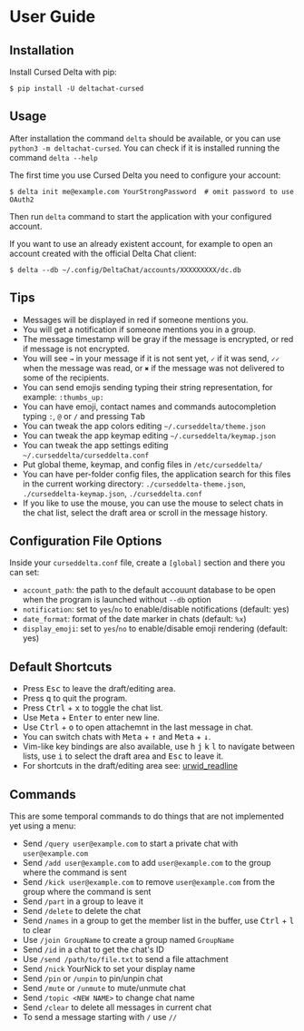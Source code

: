 # User Guide

## Installation

Install Cursed Delta with pip:

```
$ pip install -U deltachat-cursed
```

## Usage

After installation the command `delta` should be available, or you can use `python3 -m deltachat-cursed`. You can check if it is installed running the command `delta --help`

The first time you use Cursed Delta you need to configure your account:

```
$ delta init me@example.com YourStrongPassword  # omit password to use OAuth2
```

Then run `delta` command to start the application with your configured account.

If you want to use an already existent account, for example to open an account created with the official Delta Chat client:

```
$ delta --db ~/.config/DeltaChat/accounts/XXXXXXXXX/dc.db
```

## Tips

- Messages will be displayed in red if someone mentions you.
- You will get a notification if someone mentions you in a group.
- The message timestamp will be gray if the message is encrypted, or red if message is not encrypted.
- You will see `→` in your message if it is not sent yet, `✓` if it was send, `✓✓` when the message was read, or `✖` if the message was not delivered to some of the recipients.
- You can send emojis sending typing their string representation, for example: `:thumbs_up:`
- You can have emoji, contact names and commands autocompletion typing `:`, `@` or `/` and pressing <kbd>Tab</kbd>
- You can tweak the app colors editing `~/.curseddelta/theme.json`
- You can tweak the app keymap editing `~/.curseddelta/keymap.json`
- You can tweak the app settings editing `~/.curseddelta/curseddelta.conf`
- Put global theme, keymap, and config files in `/etc/curseddelta/`
- You can have per-folder config files, the application search for this files in the current working directory: `./curseddelta-theme.json`,  `./curseddelta-keymap.json`, `./curseddelta.conf`
- If you like to use the mouse, you can use the mouse to select chats in the chat list, select the draft area or scroll in the message history.

## Configuration File Options

Inside your `curseddelta.conf` file, create a `[global]` section and there you can set:

* `account_path`: the path to the default accouunt database to be open when the program is launched without `--db` option
* `notification`: set to `yes`/`no` to enable/disable notifications (default: yes)
* `date_format`: format of the date marker in chats (default: `%x`)
* `display_emoji`: set to `yes`/`no` to enable/disable emoji rendering (default: yes)

## Default Shortcuts

- Press <kbd>Esc</kbd> to leave the draft/editing area.
- Press <kbd>q</kbd> to quit the program.
- Press <kbd>Ctrl</kbd> + <kbd>x</kbd> to toggle the chat list.
- Use <kbd>Meta</kbd> + <kbd>Enter</kbd> to enter new line.
- Use <kbd>Ctrl</kbd> + <kbd>o</kbd> to open attachemnt in the last message in chat.
- You can switch chats with <kbd>Meta</kbd> + <kbd>↑</kbd> and
  <kbd>Meta</kbd> + <kbd>↓</kbd>.
- Vim-like key bindings are also available, use <kbd>h</kbd> <kbd>j</kbd>
  <kbd>k</kbd> <kbd>l</kbd> to navigate between lists, use <kbd>i</kbd>
  to select the draft area and <kbd>Esc</kbd> to leave it.
- For shortcuts in the draft/editing area see: [urwid_readline](https://github.com/rr-/urwid_readline)

## Commands

This are some temporal commands to do things that are not implemented yet using a menu:

- Send `/query user@example.com` to start a private chat with `user@example.com`
- Send `/add user@example.com` to add `user@example.com` to the group where the command is sent
- Send `/kick user@example.com` to remove `user@example.com` from the group where the command is sent
- Send `/part` in a group to leave it
- Send `/delete` to delete the chat
- Send `/names` in a group to get the member list in the buffer, use
  <kbd>Ctrl</kbd> + <kbd>l</kbd> to clear
- Use `/join GroupName` to create a group named `GroupName`
- Send `/id` in a chat to get the chat's ID
- Use `/send /path/to/file.txt` to send a file attachment
- Send `/nick` YourNick to set your display name
- Send `/pin` or `/unpin` to pin/unpin chat
- Send `/mute` or `/unmute` to mute/unmute chat
- Send `/topic <NEW NAME>` to change chat name
- Send `/clear` to delete all messages in current chat
- To send a message starting with `/` use `//`
